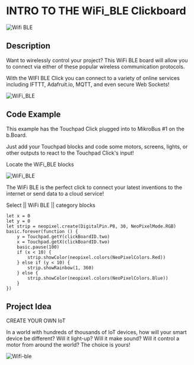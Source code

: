 # INTRO TO THE WiFi_BLE Clickboard

![Wifi BLE](https://github.com/Brilliant-Labs/bboard-tuts/blob/master/wife-ble/wifilogo.jpg?raw=true "Wifi BLE")

## Description

Want to wirelessly control your
project? This WiFi BLE board will
allow you to connect via either of
these popular wireless
communication protocols. 

With the WIFI BLE Click you can connect to a variety of online services including IFTTT, Adafruit.io, MQTT, and even secure Web Sockets!


![WiFi_BLE](https://github.com/Brilliant-Labs/bboard-tuts/blob/master/wifi-ble/wifi-ble-click.jpg?raw=true "WiFi_BLE Click")

## Code Example

This example has the Touchpad Click plugged into to MikroBus #1 on the b.Board.

Just add your Touchpad blocks and code some motors, screens, lights, or other outputs to react to the Touchpad Click's input!

Locate the WiFi_BLE blocks

![WiFi_BLE](https://github.com/Brilliant-Labs/bboard-tuts/blob/master/wifi-ble/wifi-ble-code-gif.gif?raw=true "WiFi_BLE Click")

The WiFi BLE is the perfect click to connect your latest inventions to the internet or send data to a cloud service!


Select || WiFi BLE || category blocks 

```blocks
let x = 0
let y = 0
let strip = neopixel.create(DigitalPin.P8, 30, NeoPixelMode.RGB)
basic.forever(function () {
    y = Touchpad.getY(clickBoardID.two)
    x = Touchpad.getX(clickBoardID.two)
    basic.pause(100)
    if (x < 10) {
        strip.showColor(neopixel.colors(NeoPixelColors.Red))
    } else if (y < 10) {
        strip.showRainbow(1, 360)
    } else {
        strip.showColor(neopixel.colors(NeoPixelColors.Blue))
    }
})
```

## Project Idea

CREATE YOUR OWN IoT

In a world with hundreds of
thousands of IoT devices, how
will your smart device be
different? Will it light-up? Will
it make sound? Will it control a
motor from around the world?
The choice is yours!


![Wifi-ble](https://github.com/Brilliant-Labs/bboard-tuts/blob/master/wifi-ble/wifi-clic-gif.gif?raw=true "Let's Keep things Connected")